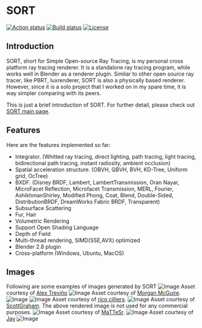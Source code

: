 <!--
    This file is a part of SORT(Simple Open Ray Tracing), an open-source cross
    platform physically based renderer.

    Copyright (c) 2011-2020 by Jiayin Cao - All rights reserved.

    SORT is a free software written for educational purpose. Anyone can distribute
    or modify it under the the terms of the GNU General Public License Version 3 as
    published by the Free Software Foundation. However, there is NO warranty that
    all components are functional in a perfect manner. Without even the implied
    warranty of MERCHANTABILITY or FITNESS FOR A PARTICULAR PURPOSE. See the GNU
    General Public License for more details.

    You should have received a copy of the GNU General Public License along with
    this program. If not, see <http://www.gnu.org/licenses/gpl-3.0.html>.
-->

# SORT
<!--
Hide them until I am sure Github Action is reliable.
[![Build status](https://travis-ci.org/JiayinCao/SORT.svg?branch=master)](https://travis-ci.org/JiayinCao/SORT)
[![Build status](https://ci.appveyor.com/api/projects/status/la6ixha9tqe52qyr?svg=true)](https://ci.appveyor.com/project/JiayinCao/sort)
-->
[![Action status](https://github.com/JiayinCao/SORT/workflows/Build%20SORT/badge.svg)](https://actions-badge.atrox.dev/Jiayincao/SORT/goto)
[![Build status](https://travis-ci.org/JiayinCao/SORT.svg?branch=master)](https://travis-ci.org/JiayinCao/SORT)
[![License](https://img.shields.io/badge/License-GPL3-blue.svg)](https://www.gnu.org/licenses/gpl-3.0.en.html)


## Introduction
SORT, short for Simple Open-source Ray Tracing, is my personal cross platform ray tracing renderer. It is a standalone ray tracing program, while works well in Blender as a renderer plugin. Simliar to other open source ray tracer, like PBRT, luxrenderer, SORT is also a physically based renderer. However, since it is a solo project that I worked on in my spare time, it is way simpler comparing with its peers.

This is just a brief introduction of SORT. For further detail, please check out [SORT main page](https://sort-renderer.com).

## Features

Here are the features implemented so far:
  - Integrator. (Whitted ray tracing, direct lighting, path tracing, light tracing, bidirectional path tracing, instant radiosity, ambient occlusion)
  - Spatial acceleration structure. (OBVH, QBVH, BVH, KD-Tree, Uniform grid, OcTree)
  - BXDF. (Disney BRDF, Lambert, LambertTransmission, Oran Nayar, MicroFacet Reflection, Microfacet Transmission, MERL, Fourier, AshikhmanShirley, Modified Phong, Coat, Blend, Double-Sided, DistributionBRDF, DreamWorks Fabric BRDF, Transparent)
  - Subsurface Scattering
  - Fur, Hair
  - Volumetric Rendering
  - Support Open Shading Language
  - Depth of Field
  - Multi-thread rendering, SIMD(SSE,AVX) optimized
  - Blender 2.8 plugin
  - Cross-platform (Windows, Ubuntu, MacOS)

## Images
Following are some examples of images generated by SORT
![Image](http://sort-renderer.com/assets/gallery/blender_281_splash.png)
Asset courtesy of [Alex Treviño](https://cloud.blender.org/p/gallery/5dd6d7044441651fa3decb56)
![Image](http://sort-renderer.com/assets/gallery/san_miguel_0.png)
Asset courtesy of [Morgan McGuire](https://casual-effects.com/data/).
![Image](http://sort-renderer.com/assets/gallery/human.png)
![Image](http://sort-renderer.com/assets/gallery/curly%20hair.png)
Asset courtesy of [rico cilliers](https://www.artstation.com/ricocilliers).
![Image](http://sort-renderer.com/assets/gallery/stormtrooper.png)
Asset courtesy of [ScottGraham](https://www.blendswap.com/blend/13953). The above rendered image is not used for any commercial purposes.
![Image](http://sort-renderer.com/assets/gallery/dining%20room.png)
Asset courtesy of [MaTTeSr](https://www.blendswap.com/blend/18762).
![Image](http://sort-renderer.com/assets/gallery/kitchen.png)
Asset courtesy of [Jay](https://www.blendswap.com/blend/5156)
![Image](http://sort-renderer.com/assets/gallery/sss_dragon.png)
